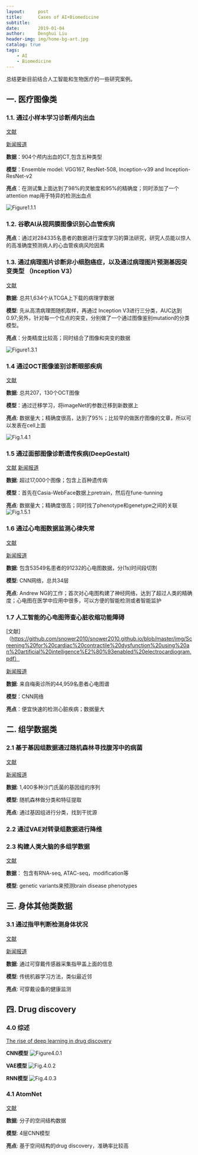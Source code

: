 ```yaml
---
layout:     post
title:      Cases of AI+Biomedicine
subtitle:   
date:       2019-01-04
author:     Denghui Liu
header-img: img/home-bg-art.jpg
catalog: true
tags:
    - AI
    - Biomedicine
---
```

总结更新目前结合人工智能和生物医疗的一些研究案例。

## 一. 医疗图像类
### 1.1. 通过小样本学习诊断颅内出血
   [文献](https://github.com/snower2010/snower2010.github.io/blob/master/img/An%20explainable%20deep-learning%20algorithm%20for%20the%20detection%20of%20acute%20intracranial%20haemorrhage%20from%20small%20datasets.pdf)

   [新闻报道](https://www.jiqizhixin.com/articles/2018-12-26)

   **数据**：904个颅内出血的CT,包含五种类型
  
   **模型**：Ensemble model: VGG167, ResNet-508, Inception-v39 and Inception-ResNet-v2

   **亮点**：在测试集上面达到了98%的灵敏度和95%的精确度；同时添加了一个attention map用于特异的检测出血点
   
   ![Figure1.1.1](https://github.com/snower2010/snower2010.github.io/blob/master/img/1.1.1.jpg)

### 1.2. 谷歌AI从视网膜图像识别心血管疾病
    
   **亮点**：通过对284335名患者的数据进行深度学习的算法研究，研究人员能以惊人的高准确度预测病人的心血管疾病风险因素
    
### 1.3. 通过病理图片诊断非小细胞癌症，以及通过病理图片预测基因突变类型 （Inception V3）
   
   [文献](https://github.com/snower2010/snower2010.github.io/blob/master/img/Classification%20and%20mutation%20prediction%20from.pdf)
   
   **数据**: 总共1,634个从TCGA上下载的病理学数据
   
   **模型**: 先从高清病理图随机取样，再通过 Inception V3进行三分类，AUC达到0.97;另外，针对每一个位点的突变，分别做了一个通过图像鉴别mutation的分类模型。
   
   **亮点**：分类精度比较高；同时结合了图像和突变的数据
   
   ![Figure1.3.1](https://github.com/snower2010/snower2010.github.io/blob/master/img/1.3.1.jpg)

### 1.4 通过OCT图像鉴别诊断眼部疾病
  [文献](https://github.com/snower2010/snower2010.github.io/blob/master/img/2018.Cell.pdf)
  
  **数据**: 总共207，130个OCT图像
  
  **模型**：通过迁移学习，将imageNet的参数迁移到新数据上
  
  **亮点**: 数据量大；精确度很高，达到了95%；比较早的做医疗图像的文章，所以可以发表在cell上面
   
  ![Fig.1.4.1](https://github.com/snower2010/snower2010.github.io/blob/master/img/1.4.1.jpg) 
  
### 1.5 通过面部图像诊断遗传疾病(DeepGestalt)
  [文献](https://github.com/snower2010/snower2010.github.io/blob/master/img/Identifying%20facial%20phenotypes%20of%20genetic%20disorders%20using%20deep%20learning.pdf)
  [新闻报道](https://mp.weixin.qq.com/s?__biz=MzA3MzQyNjY1MQ==&mid=2652465617&idx=3&sn=10e81925507c0bc0314b33e968fa9379&chksm=84e2fa65b3957373c900632118eb9ed75023660e8c9ac347c7bd352d9efb7f09eb3cfc0aaec4&scene=0&xtrack=1#rd)
  
  **数据**: 超过17,000个图像；包含上百种遗传病
  
  **模型**：首先在Casia-WebFace数据上pretrain，然后在fune-tunning
  
  **亮点**: 数据量大；精确度很高；同时找了phenotype和genetype之间的关联
   ![Fig.1.5.1](https://github.com/snower2010/snower2010.github.io/blob/master/img/1.5.1.jpg)

### 1.6 通过心电图数据监测心律失常
  [文献](https://github.com/snower2010/snower2010.github.io/blob/master/img/Cardiologist-level%20arrhythmia%20detection%20and%20classification%20in%20ambulatory%20electrocardiograms%20using%20a%20deep%20neural%20network.pdf)
  
  [新闻报道](https://www.chainnews.com/articles/847671770585.htm)
  
  **数据**: 包含53549名患者的91232的心电图数据，分(1s)时间段切割
  
  **模型**: CNN网络，总共34层
  
  **亮点**: Andrew NG的工作；首次对心电图构建了神经网络，达到了超过人类的精确度；心电图在医学中应用中很多，可以方便的智能检测或者智能监护

### 1.7 人工智能的心电图筛查心脏收缩功能障碍
  [文献]（https://github.com/snower2010/snower2010.github.io/blob/master/img/Screening%20for%20cardiac%20contractile%20dysfunction%20using%20an%20artificial%20intelligence%E2%80%93enabled%20electrocardiogram.pdf）
  
  [新闻报道](https://mp.weixin.qq.com/s?__biz=MzU1MzMxMzcyMg==&mid=2247488480&idx=1&sn=f370a78537f944c457a88794bd4e6e23&chksm=fbf5e735cc826e23b6949349efb8255dd5c9f4f85eb519958e1225cad1f41c111947a3348bc1&mpshare=1&scene=1&srcid=0109LUrnK69V1BT1q2DptPpd#rd)
  
  **数据**: 来自梅奥诊所的44,959名患者心电图谱
  
  **模型**：CNN网络
  
  **亮点**：便宜快速的检测心脏疾病；数据量大
  
## 二. 组学数据类

### 2.1 基于基因组数据通过随机森林寻找腹泻中的病菌
  [文献](https://github.com/snower2010/snower2010.github.io/blob/master/img/Zoonotic%20Source%20Attribution%20of.pdf)
  
  [新闻报道](https://www.jiqizhixin.com/articles/2018-12-19-11)
  
  **数据**: 1,400多种沙门氏菌的基因组的序列
  
  **模型**: 随机森林做分类和特征提取
  
  **亮点**: 通过基因组进行分类，找到干扰源
### 2.2 通过VAE对转录组数据进行降维

### 2.3 构建人类大脑的多组学数据
   [文献](https://github.com/snower2010/snower2010.github.io/blob/master/img/Comprehensive%20functional%20genomic%20resource%20and%20integrative%20model%20for%20the%20human%20brain.pdf)
   
   **数据**： 包含有RNA-seq, ATAC-seq，modification等
   
   **模型**: genetic variants来预测brain disease phenotypes
   
## 三. 身体其他类数据
### 3.1 通过指甲判断检测身体状况
  [文献](https://github.com/snower2010/snower2010.github.io/blob/master/img/Wearable%20Nail%20Deformation%20Sensing%20for%20Behavioral%20and%20Biomechanical%20Monitoring%20and%20Human-Computer%20Interaction.pdf)
  
  [新闻报道](https://www.jiqizhixin.com/articles/2018-12-28-20)
  
  **数据**: 通过可穿戴传感器采集指甲盖上面的信息
  
  **模型**: 传统机器学习方法，类似最近邻
  
  **亮点**: 可穿戴设备的健康监测
  
## 四. Drug discovery
### 4.0 综述
  [The rise of deep learning in drug discovery](https://github.com/snower2010/snower2010.github.io/blob/master/img/The%20rise%20of%20deep%20learning%20in%20drug%20discovery.pdf)
  
  **CNN模型**
  ![Figure4.0.1](https://github.com/snower2010/snower2010.github.io/blob/master/img/4.0.1.jpg)
  
  **VAE模型**
  ![Fig.4.0.2](https://github.com/snower2010/snower2010.github.io/blob/master/img/4.0.2.jpg)
  
  **RNN模型**
  ![Fig.4.0.3](https://github.com/snower2010/snower2010.github.io/blob/master/img/4.0.3.jpg)
  
### 4.1 AtomNet
  [文献](https://github.com/snower2010/snower2010.github.io/blob/master/img/AtomNet.pdf)
  
  **数据**: 分子的空间结构数据
  
  **模型**: 4层CNN模型
  
  **亮点**: 基于空间结构的drug discovery，准确率比较高
